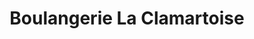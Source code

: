 ---
title: "Boulangerie La Clamartoise"
url: /clamart/boulangerie-la-clamartoise/
shop: boulangerie
---
